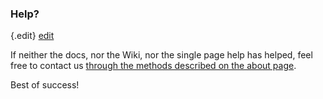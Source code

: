 ### Help?

{.edit}
[edit](http://github.com/floere/picky/blob/master/web/source/documentation/_help.html.md)

If neither the docs, nor the Wiki, nor the single page help has helped, feel free to contact us [through the methods described on the about page](index.html).

Best of success!